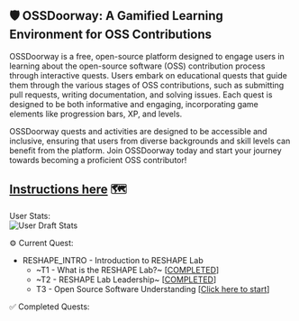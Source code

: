## 🛡️ OSSDoorway: A Gamified Learning Environment for OSS Contributions

OSSDoorway is a free, open-source platform designed to engage users in learning about the open-source software (OSS) contribution process through interactive quests. Users embark on educational quests that guide them through the various stages of OSS contributions, such as submitting pull requests, writing documentation, and solving issues. Each quest is designed to be both informative and engaging, incorporating game elements like progression bars, XP, and levels.

OSSDoorway quests and activities are designed to be accessible and inclusive, ensuring that users from diverse backgrounds and skill levels can benefit from the platform. Join OSSDoorway today and start your journey towards becoming a proficient OSS contributor!

**[Instructions here](https://github.com/caiton1/OSS-Doorway/blob/main/instructions.md)** 🗺️
---

User Stats:<br>
  ![User Draft Stats](/undefined?)

⚙️ Current Quest: 
  - RESHAPE_INTRO - Introduction to RESHAPE Lab
    -  ~T1 - What is the RESHAPE Lab?~ [[COMPLETED](https://github.com/OSS-Doorway-Dev/MisanATnau-reshape1-oss-doorway/issues/1)]
    -  ~T2 - RESHAPE Lab Leadership~ [[COMPLETED](https://github.com/OSS-Doorway-Dev/MisanATnau-reshape1-oss-doorway/issues/2)]
    - T3 - Open Source Software Understanding [[Click here to start](https://github.com/OSS-Doorway-Dev/MisanATnau-reshape1-oss-doorway/issues/3)]

✅ Completed Quests: 
